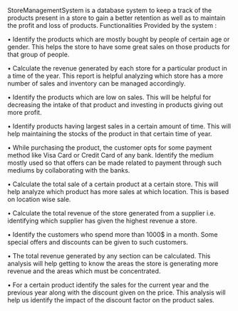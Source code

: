 StoreManagementSystem is a database system to keep a track of the products present in a store to gain a better retention
as well as to maintain the profit and loss of products.
Functionalities Provided by the system : 

•	Identify the products which are mostly bought by people of certain age or gender. This helps the store to have some great sales on those products for that group of people.

•	Calculate the revenue generated by each store for a particular product in a time of the year. This report is helpful analyzing which store has a more number of sales and inventory can be managed accordingly.

•	Identify the products which are low on sales. This will be helpful for decreasing the intake of that product and investing in products giving out more profit.

•	Identify products having largest sales in a certain amount of time. This will help maintaining the stocks of the product in that certain time of year.

•	While purchasing the product, the customer opts for some payment method like Visa Card or Credit Card of any bank. Identify the medium mostly used so that offers can be made related to payment through such mediums by collaborating with the banks.

•	Calculate the total sale of a certain product at a certain store. This will help analyze which product has more sales at which location. This is based on location wise sale.

•	Calculate the total revenue of the store generated from a supplier i.e. identifying which supplier has given the highest revenue a store.

•	Identify the customers who spend more than 1000$ in a month. Some special offers and discounts can be given to such customers.

•	The total revenue generated by any section can be calculated. This analysis will help getting to know the areas the store is generating more revenue and the areas which must be concentrated.

•	For a certain product identify the sales for the current year and the previous year along with the discount given on the price. This analysis will help us identify the impact of the discount factor on the product sales.
